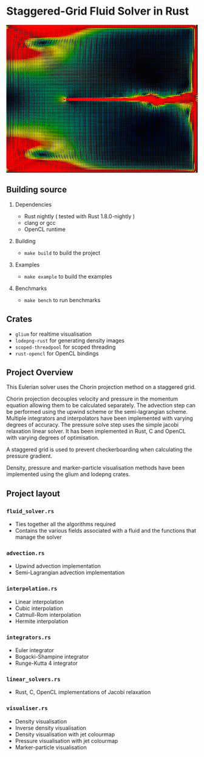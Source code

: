 # Staggered-Grid Fluid Solver in Rust

![screenshot](https://github.com/seanlth/Fluid-Solver/blob/master/image.png)

## Building source

1. Dependencies
    * Rust nightly ( tested with Rust 1.8.0-nightly )
    * clang or gcc
    * OpenCL runtime

2. Building
    * ```make build``` to build the project

3. Examples
    * ```make example``` to build the examples

4. Benchmarks
    * ```make bench``` to run benchmarks

## Crates
* ```glium``` for realtime visualisation
* ```lodepng-rust``` for generating density images
* ```scoped-threadpool``` for scoped threading
* ```rust-opencl``` for OpenCL bindings

## Project Overview

This Eulerian solver uses the Chorin projection method on a staggered grid.

Chorin projection decouples velocity and pressure in the momentum equation allowing them to be calculated separately. The advection step can be performed using the upwind scheme or the semi-lagrangian scheme. Multiple integrators and interpolators have been implemented with varying degrees of accuracy. The pressure solve step uses the simple jacobi relaxation linear solver. It has been implemented in Rust, C and OpenCL with varying degrees of optimisation.

A staggered grid is used to prevent checkerboarding when calculating the pressure gradient.

Density, pressure and marker-particle visualisation methods have been implemented using the glium and lodepng crates.

## Project layout


### `fluid_solver.rs`
* Ties together all the algorithms required
* Contains the various fields associated with a fluid and the functions that manage the solver

### `advection.rs`
* Upwind advection implementation
* Semi-Lagrangian advection implementation

### `interpolation.rs`
* Linear interpolation
* Cubic interpolation
* Catmull-Rom interpolation
* Hermite interpolation

### `integrators.rs`
* Euler integrator
* Bogacki-Shampine integrator
* Runge-Kutta 4 integrator

### `linear_solvers.rs`
* Rust, C, OpenCL implementations of Jacobi relaxation

### `visualiser.rs`
* Density visualisation
* Inverse density visualisation
* Density visualisation with jet colourmap
* Pressure visualisation with jet colourmap
* Marker-particle visualisation

